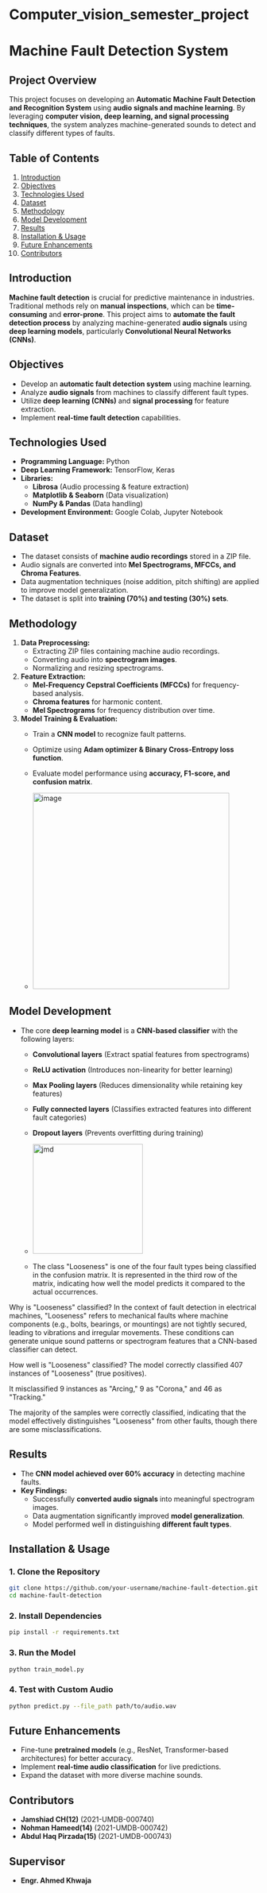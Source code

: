 # Computer_vision_semester_project
# **Machine Fault Detection System**

## **Project Overview**
This project focuses on developing an **Automatic Machine Fault Detection and Recognition System** using **audio signals and machine learning**. By leveraging **computer vision, deep learning, and signal processing techniques**, the system analyzes machine-generated sounds to detect and classify different types of faults.

## **Table of Contents**
1. [Introduction](#introduction)
2. [Objectives](#objectives)
3. [Technologies Used](#technologies-used)
4. [Dataset](#dataset)
5. [Methodology](#methodology)
6. [Model Development](#model-development)
7. [Results](#results)
8. [Installation & Usage](#installation--usage)
9. [Future Enhancements](#future-enhancements)
10. [Contributors](#contributors)

## **Introduction**
**Machine fault detection** is crucial for predictive maintenance in industries. Traditional methods rely on **manual inspections**, which can be **time-consuming** and **error-prone**. This project aims to **automate the fault detection process** by analyzing machine-generated **audio signals** using **deep learning models**, particularly **Convolutional Neural Networks (CNNs)**.

## **Objectives**
- Develop an **automatic fault detection system** using machine learning.
- Analyze **audio signals** from machines to classify different fault types.
- Utilize **deep learning (CNNs)** and **signal processing** for feature extraction.
- Implement **real-time fault detection** capabilities.

## **Technologies Used**
- **Programming Language:** Python
- **Deep Learning Framework:** TensorFlow, Keras
- **Libraries:**
  - **Librosa** (Audio processing & feature extraction)
  - **Matplotlib & Seaborn** (Data visualization)
  - **NumPy & Pandas** (Data handling)
- **Development Environment:** Google Colab, Jupyter Notebook

## **Dataset**
- The dataset consists of **machine audio recordings** stored in a ZIP file.
- Audio signals are converted into **Mel Spectrograms, MFCCs, and Chroma Features**.
- Data augmentation techniques (noise addition, pitch shifting) are applied to improve model generalization.
- The dataset is split into **training (70%) and testing (30%) sets**.

## **Methodology**
1. **Data Preprocessing:**
   - Extracting ZIP files containing machine audio recordings.
   - Converting audio into **spectrogram images**.
   - Normalizing and resizing spectrograms.
2. **Feature Extraction:**
   - **Mel-Frequency Cepstral Coefficients (MFCCs)** for frequency-based analysis.
   - **Chroma features** for harmonic content.
   - **Mel Spectrograms** for frequency distribution over time.
3. **Model Training & Evaluation:**
   - Train a **CNN model** to recognize fault patterns.
   - Optimize using **Adam optimizer & Binary Cross-Entropy loss function**.
   - Evaluate model performance using **accuracy, F1-score, and confusion matrix**.
  
   - <img width="395" alt="image" src="https://github.com/user-attachments/assets/53682598-433d-4d48-9cd0-a0db85e22493" />


## **Model Development**
- The core **deep learning model** is a **CNN-based classifier** with the following layers:
  - **Convolutional layers** (Extract spatial features from spectrograms)
  - **ReLU activation** (Introduces non-linearity for better learning)
  - **Max Pooling layers** (Reduces dimensionality while retaining key features)
  - **Fully connected layers** (Classifies extracted features into different fault categories)
  - **Dropout layers** (Prevents overfitting during training)
 
  - <img width="221" alt="jmd" src="https://github.com/user-attachments/assets/a74ac545-5ed7-4c6f-a102-c247dd176f90" />
  - The class "Looseness" is one of the four fault types being classified in the confusion matrix. It is represented in the third row of the matrix, indicating how well the model predicts it compared to the actual occurrences.

Why is "Looseness" classified?
In the context of fault detection in electrical machines, "Looseness" refers to mechanical faults where machine components (e.g., bolts, bearings, or mountings) are not tightly secured, leading to vibrations and irregular movements. These conditions can generate unique sound patterns or spectrogram features that a CNN-based classifier can detect.

How well is "Looseness" classified?
The model correctly classified 407 instances of "Looseness" (true positives).

It misclassified 9 instances as "Arcing," 9 as "Corona," and 46 as "Tracking."

The majority of the samples were correctly classified, indicating that the model effectively distinguishes "Looseness" from other faults, though there are some misclassifications.


## **Results**
- The **CNN model achieved over 60% accuracy** in detecting machine faults.
- **Key Findings:**
  - Successfully **converted audio signals** into meaningful spectrogram images.
  - Data augmentation significantly improved **model generalization**.
  - Model performed well in distinguishing **different fault types**.

## **Installation & Usage**
### **1. Clone the Repository**
```bash
git clone https://github.com/your-username/machine-fault-detection.git
cd machine-fault-detection
```
### **2. Install Dependencies**
```bash
pip install -r requirements.txt
```
### **3. Run the Model**
```bash
python train_model.py
```
### **4. Test with Custom Audio**
```bash
python predict.py --file_path path/to/audio.wav
```

## **Future Enhancements**
- Fine-tune **pretrained models** (e.g., ResNet, Transformer-based architectures) for better accuracy.
- Implement **real-time audio classification** for live predictions.
- Expand the dataset with more diverse machine sounds.

## **Contributors**
- **Jamshiad CH(12)** (2021-UMDB-000740)
- **Nohman Hameed(14)** (2021-UMDB-000742)
- **Abdul Haq Pirzada(15)** (2021-UMDB-000743)

## **Supervisor**
- **Engr. Ahmed Khwaja**




